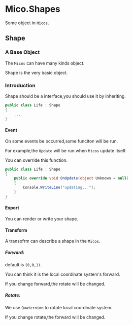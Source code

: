 ﻿# Mico.Shapes

Some object in `Micos`.

## Shape

### A Base Object

The `Micos` can have many kinds object.

Shape is the very basic object.

### Introduction

Shape should be a interface,you should use it by inheriting.

```C#
public class Life : Shape
{
	...
}
```

#### Event

On some events be occurred,some funciton will be run.

For example,the `Update` will be run when `Micos` update itself.

You can override this function.

```C#
public class Life : Shape
{
	public override void OnUpdate(object Unknown = null) 
	{
		Console.WriteLine("updating...");
	}
}
``` 

#### Export

You can render or write your shape.

#### Transform

A transofrm can describe a shape in the `Micos`.

##### Forward:
default is `(0,0,1)`.

You can think it is the local coordinate system's forward.

If you change forward,the rotate will be changed.
##### Rotate: 

We use `Quaternion` to rotate local coordinate system.

If you change rotate,the forward will be changed.

